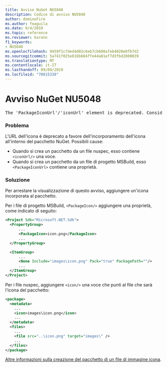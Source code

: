 ```yaml
---
title: Avviso NuGet NU5048
description: Codice di avviso NU5048
author: dominoFire
ms.author: feaguila
ms.date: 9/4/2019
ms.topic: reference
ms.reviewer: karann
f1_keywords:
- NU5048
ms.openlocfilehash: 9459f1c7ded4d02c6eb7cb600afeb4020e0fb7d2
ms.sourcegitcommit: 5a741f025e816b684ffe44a81ef7d3fbd2800039
ms.translationtype: MT
ms.contentlocale: it-IT
ms.lasthandoff: 09/09/2019
ms.locfileid: "70815338"
---
```

# <a name="nuget-warning-nu5048"></a>Avviso NuGet NU5048

<pre>The 'PackageIconUrl'/'iconUrl' element is deprecated. Consider using the 'PackageIcon'/'icon' element instead. Learn more at https://aka.ms/deprecateIconUrl</pre>


### <a name="issue"></a>Problema

L'URL dell'icona è deprecato a favore dell'incorporamento dell'icona all'interno del pacchetto NuGet. Possibili cause:

- Quando si crea un pacchetto da un file nuspec, esso contiene `<iconUrl/>` una voce.
- Quando si crea un pacchetto da un file di progetto MSBuild, esso `<PackageIconUrl>` contiene una proprietà.


### <a name="solution"></a>Soluzione

Per arrestare la visualizzazione di questo avviso, aggiungere un'icona incorporata al pacchetto.

Per i file di progetto MSBuild, `<PackageIcon/>` aggiungere una proprietà, come indicato di seguito:

```xml
<Project Sdk="Microsoft.NET.Sdk">
  <PropertyGroup>
      ...
      <PackageIcon>icon.png</PackageIcon>
      ...
  </PropertyGroup>

  <ItemGroup>
      ...
      <None Include="images\icon.png" Pack="true" PackagePath=""/>
      ...
  </ItemGroup>
</Project>
```

Per i file nuspec, aggiungere `<icon/>` una voce che punti al file che sarà l'icona del pacchetto:

```xml
<package>
  <metadata>
    ...
    <icon>images\icon.png</icon>
    ...
  </metadata>
  <files>
    ...
    <file src="..\icon.png" target="images\" />
    ...
  </files>
</package>
```

[Altre informazioni sulla creazione del pacchetto di un file di immagine icona](../msbuild-targets.md#packing-an-icon-image-file).
